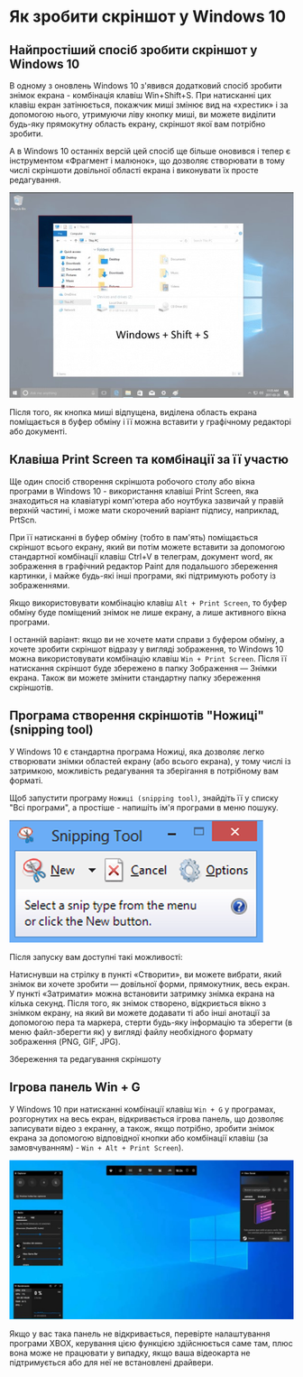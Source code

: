 # Як зробити скріншот у Windows 10

## Найпростіший спосіб зробити скріншот у Windows 10

В одному з оновлень Windows 10 з'явився додатковий спосіб зробити знімок екрана - комбінація клавіш Win+Shift+S. При натисканні цих клавіш екран затінюється, покажчик миші змінює вид на «хрестик» і за допомогою нього, утримуючи ліву кнопку миші, ви можете виділити будь-яку прямокутну область екрану, скріншот якої вам потрібно зробити.

А в Windows 10 останніх версій цей спосіб ще більше оновився і тепер є інструментом «Фрагмент і малюнок», що дозволяє створювати в тому числі скріншоти довільної області екрана і виконувати їх просте редагування.

![Win+Shift+S](img/winshifts.jpg)

Після того, як кнопка миші відпущена, виділена область екрана поміщається в буфер обміну і її можна вставити у графічному редакторі або документі.

## Клавіша Print Screen та комбінації за її участю

Ще один спосіб створення скріншота робочого столу або вікна програми в Windows 10 - використання клавіші Print Screen, яка знаходиться на клавіатурі комп'ютера або ноутбука зазвичай у правій верхній частині, і може мати скорочений варіант підпису, наприклад, PrtScn.

При її натисканні в буфер обміну (тобто в пам'ять) поміщається скріншот всього екрану, який ви потім можете вставити за допомогою стандартної комбінації клавіш Ctrl+V в телеграм, документ word, як зображення в графічний редактор Paint для подальшого збереження картинки, і майже будь-які інші програми, які підтримують роботу із зображеннями.

Якщо використовувати комбінацію клавіш `Alt + Print Screen`, то буфер обміну буде поміщений знімок не лише екрану, а лише активного вікна програми.

І останній варіант: якщо ви не хочете мати справи з буфером обміну, а хочете зробити скріншот відразу у вигляді зображення, то Windows 10 можна використовувати комбінацію клавіш `Win + Print Screen`. Після її натискання скріншот буде збережено в папку Зображення — Знімки екрана. Також ви можете змінити стандартну папку збереження скріншотів.

## Програма створення скріншотів "Ножиці" (snipping tool)

У Windows 10 є стандартна програма Ножиці, яка дозволяє легко створювати знімки областей екрану (або всього екрана), у тому числі із затримкою, можливість редагування та зберігання в потрібному вам форматі.

Щоб запустити програму `Ножиці (snipping tool)`, знайдіть її у списку "Всі програми", а простіше - напишіть ім'я програми в меню пошуку.

![snipping tool](img/snippingtool.png)

Після запуску вам доступні такі можливості:

Натиснувши на стрілку в пункті «Створити», ви можете вибрати, який знімок ви хочете зробити — довільної форми, прямокутник, весь екран.
У пункті «Затримати» можна встановити затримку знімка екрана на кілька секунд.
Після того, як знімок створено, відкриється вікно з знімком екрану, на який ви можете додавати ті або інші анотації за допомогою пера та маркера, стерти будь-яку інформацію та зберегти (в меню файл-зберегти як) у вигляді файлу необхідного формату зображення (PNG, GIF, JPG).

Збереження та редагування скріншоту

## Ігрова панель Win + G

У Windows 10 при натисканні комбінації клавіш `Win + G` у програмах, розгорнутих на весь екран, відкривається ігрова панель, що дозволяє записувати відео з екранну, а також, якщо потрібно, зробити знімок екрана за допомогою відповідної кнопки або комбінації клавіш (за замовчуванням) - `Win + Alt + Print Screen`).

![Win + G](img/wing.jpg)

Якщо у вас така панель не відкривається, перевірте налаштування програми XBOX, керування цією функцією здійснюється саме там, плюс вона може не працювати у випадку, якщо ваша відеокарта не підтримується або для неї не встановлені драйвери.
